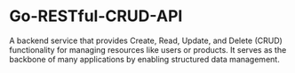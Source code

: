 # Go-RESTful-CRUD-API
A backend service that provides Create, Read, Update, and Delete (CRUD) functionality for managing resources like users or products. It serves as the backbone of many applications by enabling structured data management.
